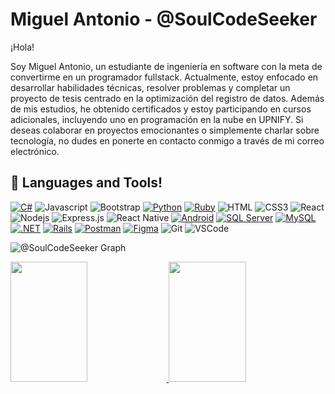 # Miguel Antonio - @SoulCodeSeeker
¡Hola!

Soy Miguel Antonio, un estudiante de ingeniería en software con la meta de convertirme en un programador fullstack. Actualmente, estoy enfocado en desarrollar habilidades técnicas, resolver problemas y completar un proyecto de tesis centrado en la optimización del registro de datos. Además de mis estudios, he obtenido certificados y estoy participando en cursos adicionales, incluyendo uno en programación en la nube en UPNIFY. Si deseas colaborar en proyectos emocionantes o simplemente charlar sobre tecnología, no dudes en ponerte en contacto conmigo a través de mi correo electrónico.

## 🧰 Languages and Tools!
[![C#](https://img.shields.io/badge/-C%23-61DBFB?style=for-the-badge&labelColor=black&logo=Csharp&logoColor=61DBFB)](https://es.wikipedia.org/wiki/C_Sharp)
![Javascript](https://img.shields.io/badge/Javascript-F0DB4F?style=for-the-badge&labelColor=black&logo=javascript&logoColor=F0DB4F)
![Bootstrap](https://img.shields.io/badge/-bootstrap-563d7c?style=for-the-badge&labelColor=black&logo=bootstrap&logoColor=563d7c)
[![Python](https://img.shields.io/badge/Python-F0DB4F?style=for-the-badge&labelColor=black&logo=python&logoColor=F0DB4F)](https://www.python.org/)
[![Ruby](https://img.shields.io/badge/ruby-ae1401?style=for-the-badge&labelColor=black&logo=ruby&logoColor=ae1401)](https://www.ruby-lang.org/)
![HTML](https://img.shields.io/badge/HTML5-E34F26?style=for-the-badge&labelColor=black&logo=html5&logoColor=white)
![CSS3](https://img.shields.io/badge/CSS3-1572B6?style=for-the-badge&labelColor=black&logo=css3&logoColor=white)
![React](https://img.shields.io/badge/-React-61DBFB?style=for-the-badge&labelColor=black&logo=react&logoColor=61DBFB)
![Nodejs](https://img.shields.io/badge/Nodejs-3C873A?style=for-the-badge&labelColor=black&logo=node.js&logoColor=3C873A)
![Express.js](https://img.shields.io/badge/Express.js-000000?style=for-the-badge&logo=express&logoColor=white)
![React Native](https://img.shields.io/badge/-react%20native-20232a?style=for-the-badge&labelColor=black&logo=react&logoColor=61dbfb)
[![Android](https://img.shields.io/badge/android-3C873A?style=for-the-badge&labelColor=black&logo=android&logoColor=3C873A)](https://www.android.com/)
[![SQL Server](https://img.shields.io/badge/sqlserver-a62c39?style=for-the-badge&labelColor=black&logo=MicrosoftSQLServer&logoColor=ffffff)](https://www.microsoft.com/sql-server)
[![MySQL](https://img.shields.io/badge/mysql-ae6f06?style=for-the-badge&labelColor=black&logo=mysql&logoColor=ffffff)](https://www.mysql.com/)
[![.NET](https://img.shields.io/badge/microdoft.net-1c7faf?style=for-the-badge&labelColor=black&logo=.net&logoColor=ffffff)](https://dotnet.microsoft.com/)
[![Rails](https://img.shields.io/badge/rails-ae1401?style=for-the-badge&labelColor=black&logo=rubyonrails&logoColor=ae1401)](https://rubyonrails.org/)
[![Postman](https://img.shields.io/badge/postman-ff6c37?style=for-the-badge&labelColor=black&logo=postman&logoColor=ff6c37)](https://www.postman.com/)
[![Figma](https://img.shields.io/badge/figma-0acf83?style=for-the-badge&labelColor=black&logo=figma&logoColor=0acf83)](https://www.figma.com/)
![Git](https://img.shields.io/badge/Git-F05032?style=for-the-badge&labelColor=black&logo=git&logoColor=white)
![VSCode](https://img.shields.io/badge/Visual_Studio-0078d7?style=for-the-badge&labelColor=black&logo=visual%20studio&logoColor=white)


![@SoulCodeSeeker Graph](https://github-readme-activity-graph.vercel.app/graph?username=Miguel-Antonio-Martinez-Jimenez&custom_title=@SoulCodeSeeker%20GitHub%20Activity%20Graph&bg_color=0D1117&color=7F3FBF&line=7F3FBF&point=7F3FBF&area_color=FFFFFF&title_color=FFFFFF&area=true)

<a href="https://github.com/Miguel-Antonio-Martinez-Jimenez">
  <img src="https://denvercoder1-github-readme-stats.vercel.app/api?username=Miguel-Antonio-Martinez-Jimenez&show_icons=true&count_private=true&theme=react&border_color=7F3FBF&bg_color=0D1117&title_color=F85D7F&icon_color=F8D866" height="192px" width="49.5%"/>
</a>

<a href="https://github.com/Miguel-Antonio-Martinez-Jimenez">
  <img src="https://github-readme-streak-stats.herokuapp.com/?user=Miguel-Antonio-Martinez-Jimenez&theme=radical&border=7F3FBF&background=0D1117" height="192px" width="49.5%"/>
</a>

